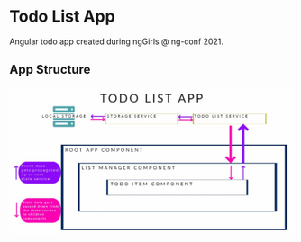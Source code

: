 # Todo List App

Angular todo app created during ngGirls @ ng-conf 2021.

## App Structure

![App Structure](https://github.com/AnaBoca/ng-girls-todo-list-tutorial-practice/blob/main/src/assets/readme-img.jpg)
